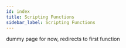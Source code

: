 ```yaml
---
id: index
title: Scripting Functions
sidebar_label: Scripting Functions
---
```


dummy page for now, redirects to first function
